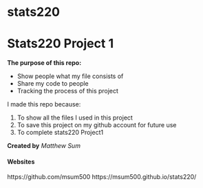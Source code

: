 # stats220
<h1> Stats220 Project 1  </h1>

**The purpose of this repo:**
<ul>
  <li> Show people what my file consists of </li>
  <li> Share my code to people </li>
  <li> Tracking the process of this project </li>
  </ul
  
  I made this repo because:
  <ol>
  <li> To show all the files I used in this project </li>
  <li> To save this project on my github account for future use </li>
  <li> To complete stats220 Project1 </li>  
  </ol>
  
 
  **Created by** *Matthew Sum*
  
  <h4> Websites </h4>
https://github.com/msum500
https://msum500.github.io/stats220/
